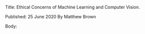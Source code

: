 Title: Ethical Concerns of Machine Learning and Computer Vision.

Published: 25 June 2020
By Matthew Brown

Body:

